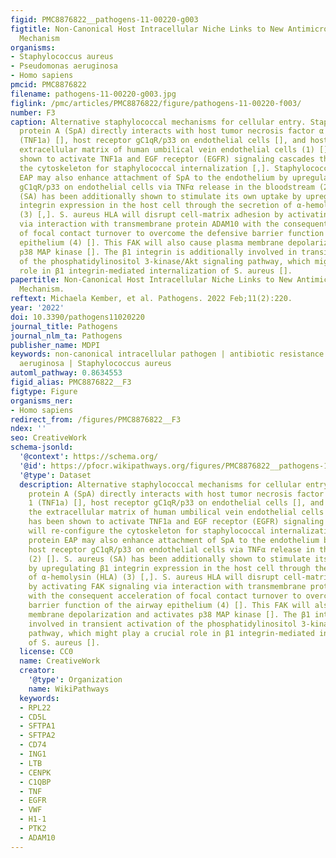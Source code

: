 ```yaml
---
figid: PMC8876822__pathogens-11-00220-g003
figtitle: Non-Canonical Host Intracellular Niche Links to New Antimicrobial Resistance
  Mechanism
organisms:
- Staphylococcus aureus
- Pseudomonas aeruginosa
- Homo sapiens
pmcid: PMC8876822
filename: pathogens-11-00220-g003.jpg
figlink: /pmc/articles/PMC8876822/figure/pathogens-11-00220-f003/
number: F3
caption: Alternative staphylococcal mechanisms for cellular entry. Staphylococcal
  protein A (SpA) directly interacts with host tumor necrosis factor α receptor 1
  (TNF1a) [], host receptor gC1qR/p33 on endothelial cells [], and host vWF in the
  extracellular matrix of human umbilical vein endothelial cells (1) []. SpA has been
  shown to activate TNF1a and EGF receptor (EGFR) signaling cascades that will re-configure
  the cytoskeleton for staphylococcal internalization [,]. Staphylococcal protein
  EAP may also enhance attachment of SpA to the endothelium by upregulating host receptor
  gC1qR/p33 on endothelial cells via TNFα release in the bloodstream (2) []. S. aureus
  (SA) has been additionally shown to stimulate its own uptake by upregulating β1
  integrin expression in the host cell through the secretion of α-hemolysin (HLA)
  (3) [,]. S. aureus HLA will disrupt cell-matrix adhesion by activating FAK signaling
  via interaction with transmembrane protein ADAM10 with the consequent acceleration
  of focal contact turnover to overcome the defensive barrier function of the airway
  epithelium (4) []. This FAK will also cause plasma membrane depolarization and activates
  p38 MAP kinase []. The β1 integrin is additionally involved in transient activation
  of the phosphatidylinositol 3-kinase/Akt signaling pathway, which might play a crucial
  role in β1 integrin-mediated internalization of S. aureus [].
papertitle: Non-Canonical Host Intracellular Niche Links to New Antimicrobial Resistance
  Mechanism.
reftext: Michaela Kember, et al. Pathogens. 2022 Feb;11(2):220.
year: '2022'
doi: 10.3390/pathogens11020220
journal_title: Pathogens
journal_nlm_ta: Pathogens
publisher_name: MDPI
keywords: non-canonical intracellular pathogen | antibiotic resistance | Pseudomonas
  aeruginosa | Staphylococcus aureus
automl_pathway: 0.8634553
figid_alias: PMC8876822__F3
figtype: Figure
organisms_ner:
- Homo sapiens
redirect_from: /figures/PMC8876822__F3
ndex: ''
seo: CreativeWork
schema-jsonld:
  '@context': https://schema.org/
  '@id': https://pfocr.wikipathways.org/figures/PMC8876822__pathogens-11-00220-g003.html
  '@type': Dataset
  description: Alternative staphylococcal mechanisms for cellular entry. Staphylococcal
    protein A (SpA) directly interacts with host tumor necrosis factor α receptor
    1 (TNF1a) [], host receptor gC1qR/p33 on endothelial cells [], and host vWF in
    the extracellular matrix of human umbilical vein endothelial cells (1) []. SpA
    has been shown to activate TNF1a and EGF receptor (EGFR) signaling cascades that
    will re-configure the cytoskeleton for staphylococcal internalization [,]. Staphylococcal
    protein EAP may also enhance attachment of SpA to the endothelium by upregulating
    host receptor gC1qR/p33 on endothelial cells via TNFα release in the bloodstream
    (2) []. S. aureus (SA) has been additionally shown to stimulate its own uptake
    by upregulating β1 integrin expression in the host cell through the secretion
    of α-hemolysin (HLA) (3) [,]. S. aureus HLA will disrupt cell-matrix adhesion
    by activating FAK signaling via interaction with transmembrane protein ADAM10
    with the consequent acceleration of focal contact turnover to overcome the defensive
    barrier function of the airway epithelium (4) []. This FAK will also cause plasma
    membrane depolarization and activates p38 MAP kinase []. The β1 integrin is additionally
    involved in transient activation of the phosphatidylinositol 3-kinase/Akt signaling
    pathway, which might play a crucial role in β1 integrin-mediated internalization
    of S. aureus [].
  license: CC0
  name: CreativeWork
  creator:
    '@type': Organization
    name: WikiPathways
  keywords:
  - RPL22
  - CD5L
  - SFTPA1
  - SFTPA2
  - CD74
  - ING1
  - LTB
  - CENPK
  - C1QBP
  - TNF
  - EGFR
  - VWF
  - H1-1
  - PTK2
  - ADAM10
---
```

